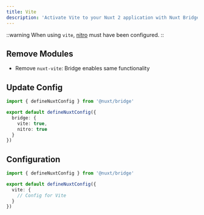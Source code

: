 ```yaml
---
title: Vite
description: 'Activate Vite to your Nuxt 2 application with Nuxt Bridge.'
---
```


::warning
When using `vite`, [nitro](/docs/bridge/nitro) must have been configured.
::

## Remove Modules

- Remove `nuxt-vite`: Bridge enables same functionality

## Update Config

```ts [nuxt.config.ts]
import { defineNuxtConfig } from '@nuxt/bridge'

export default defineNuxtConfig({
  bridge: {
    vite: true,
    nitro: true
  }
})
```

## Configuration

```ts [nuxt.config.ts]
import { defineNuxtConfig } from '@nuxt/bridge'

export default defineNuxtConfig({
  vite: {
    // Config for Vite
  }
})
```

